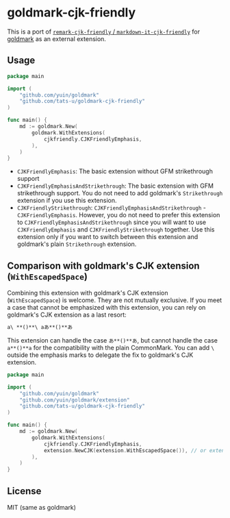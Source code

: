 # goldmark-cjk-friendly

This is a port of [`remark-cjk-friendly` / `markdown-it-cjk-friendly`](https://github.com/tats-u/markdown-cjk-friendly) for [goldmark](https://github.com/yuin/goldmark) as an external extension.

## Usage

```go
package main

import (
    "github.com/yuin/goldmark"
    "github.com/tats-u/goldmark-cjk-friendly"
)

func main() {
    md := goldmark.New(
        goldmark.WithExtensions(
            cjkfriendly.CJKFriendlyEmphasis,
        ),
    )
}
```

- `CJKFriendlyEmphasis`: The basic extension without GFM strikethrough support
- `CJKFriendlyEmphasisAndStrikethrough`: The basic extension with GFM strikethrough support. You do not need to add goldmark's `Strikethrough` extension if you use this extension.
- `CJKFriendlyStrikethrough`: `CJKFriendlyEmphasisAndStrikethrough` - `CJKFriendlyEmphasis`. However, you do not need to prefer this extension to `CJKFriendlyEmphasisAndStrikethrough` since you will want to use `CJKFriendlyEmphasis` and `CJKFriendlyStrikethrough` together. Use this extension only if you want to switch between this extension and goldmark's plain `Strikethrough` extension.

## Comparison with goldmark's CJK extension (`WithEscapedSpace`)

Combining this extension with goldmark's CJK extension (`WithEscapedSpace`) is welcome. They are not mutually exclusive. If you meet a case that cannot be emphasized with this extension, you can rely on goldmark's CJK extension as a last resort:

```md
a\ **()**\ aあ**()**あ
```

This extension can handle the case `あ**()**あ`, but cannot handle the case `a**()**a` for the compatibility with the plain CommonMark. You can add `\ ` outside the emphasis marks to delegate the fix to goldmark's CJK extension.

```go
package main

import (
    "github.com/yuin/goldmark"
    "github.com/yuin/goldmark/extension"
    "github.com/tats-u/goldmark-cjk-friendly"
)

func main() {
    md := goldmark.New(
        goldmark.WithExtensions(
            cjkfriendly.CJKFriendlyEmphasis,
            extension.NewCJK(extension.WithEscapedSpace()), // or extension.CJK,
        ),
    )
}
```

## License

MIT (same as goldmark)